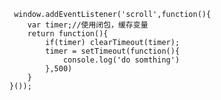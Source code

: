 <!--
 * @Author: dhj 17613071153@163.com
 * @Date: 2023-03-16 10:32:41
 * @LastEditors: dhj 17613071153@163.com
 * @LastEditTime: 2023-03-16 10:33:04
 * @FilePath: \vuepress\docs\docs\JS\防抖节流.md
 * @Description: 这是默认设置,请设置`customMade`, 打开koroFileHeader查看配置 进行设置: https://github.com/OBKoro1/koro1FileHeader/wiki/%E9%85%8D%E7%BD%AE
-->
     window.addEventListener('scroll',function(){
        var timer;//使用闭包，缓存变量
        return function(){
            if(timer) clearTimeout(timer);
            timer = setTimeout(function(){
                console.log('do somthing')
            },500)
        }
    }());